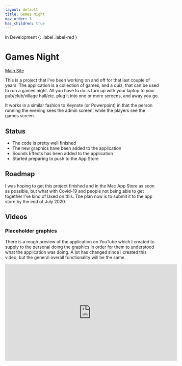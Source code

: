 ```yaml
---
layout: default
title: Games Night
nav_order: 3
has_children: true
---
```


In Development
{: .label .label-red }

# Games Night

[Main Site](http://www.gamesnightapp.com)

This is a project that I've been working on and off for that last couple of years. The application is a collection of 
games, and a quiz, that can be used to run a games night. All you have to do is turn up with your laptop to your 
pub/club/village hall/etc. plug it into one or more screens, and away you go.

It works in a similar fashion to Keynote (or Powerpoint) in that the person running the evening sees the admin screen,
while the players see the games screen.

## Status
* The code is pretty well finished
* The new graphics have been added to the application
* Sounds Effects has been added to the application
* Started preparing to push to the App Store

## Roadmap
I was hoping to get this project finished and in the Mac App Store as soon as possible, but what with Covid-19 and people
not being able to get together I've kind of laxed on this. The plan now is to submit it to the app store by the end of
July 2020.

## Videos
### Placeholder graphics

There is a rough preview of the application on YouTube which I created to supply to the personal doing the graphics
in order for them to understood what the application was doing. A lot has changed since I created this video, but the
general overall functionality will be the same.

<div align="center">
    <iframe width="560" height="315" src="https://www.youtube.com/embed/vRbwjyoLWFk" frameborder="0" allow="accelerometer; autoplay; encrypted-media; gyroscope; picture-in-picture" allowfullscreen></iframe>
</div>


